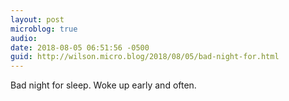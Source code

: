 ```yaml
---
layout: post
microblog: true
audio: 
date: 2018-08-05 06:51:56 -0500
guid: http://wilson.micro.blog/2018/08/05/bad-night-for.html
---
```

Bad night for sleep. Woke up early and often. 
